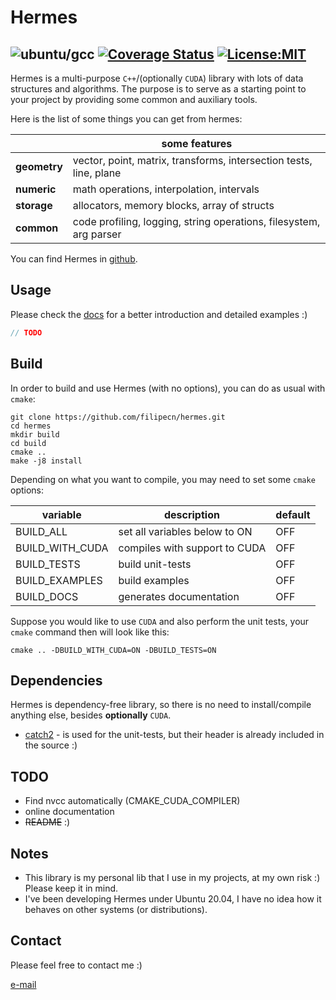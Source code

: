 # Hermes 
![ubuntu/gcc](https://github.com/filipecn/hermes/actions/workflows/gcc_compiler.yml/badge.svg)
[![Coverage Status](https://coveralls.io/repos/github/filipecn/hermes/badge.svg?branch=main)](https://coveralls.io/github/filipecn/hermes?branch=main)
[![License:MIT](https://img.shields.io/badge/License-MIT-yellow.svg)](https://opensource.org/licenses/MIT)
----
Hermes is a multi-purpose `C++`/(optionally `CUDA`) library with lots of data structures and algorithms. 
The purpose is to serve as a starting point to your project by providing some common and auxiliary tools.

Here is the list of some things you can get from hermes:

|  | some features |
|--------------|--------|
| **geometry**     | vector, point, matrix, transforms, intersection tests, line, plane   |
| **numeric**     | math operations, interpolation, intervals   |
| **storage**     | allocators, memory blocks, array of structs  |
| **common**       | code profiling, logging, string operations, filesystem, arg parser   |

You can find Hermes in [github](https://github.com/filipecn/hermes).

## Usage
Please check the [docs]() for a better introduction and detailed examples :)

```c++
// TODO
```

## Build

In order to build and use Hermes (with no options), you can do as usual with `cmake`:
```shell
git clone https://github.com/filipecn/hermes.git
cd hermes
mkdir build
cd build
cmake ..
make -j8 install
```

Depending on what you want to compile, you may need to set some `cmake` options:

| variable | description | default  |
|--------------|--------|-----|
| BUILD_ALL  | set all variables below to ON | OFF |
| BUILD_WITH_CUDA  | compiles with support to CUDA | OFF |
| BUILD_TESTS  | build unit-tests | OFF |
| BUILD_EXAMPLES  | build examples | OFF |
| BUILD_DOCS  | generates documentation | OFF |

Suppose you would like to use `CUDA` and also perform the unit tests, your `cmake` command then will look like this:
````shell
cmake .. -DBUILD_WITH_CUDA=ON -DBUILD_TESTS=ON
````

## Dependencies
Hermes is dependency-free library, so there is no need to install/compile anything else, besides **optionally** `CUDA`.
 - [catch2](https://github.com/catchorg/Catch2) - is used for the unit-tests, but their header is already included in the source :)


## TODO
- Find nvcc automatically (CMAKE_CUDA_COMPILER)
- online documentation
- ~~README~~ :)

## Notes
- This library is my personal lib that I use in my projects, at my own risk :) Please keep it in mind.
- I've been developing Hermes under Ubuntu 20.04, I have no idea how it behaves on other systems (or distributions).

## Contact

Please feel free to contact me :)

[e-mail](mailto:filipedecn@gmail.com)